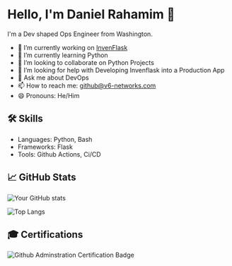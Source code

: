 # Hello, I'm Daniel Rahamim 👋

I'm a Dev shaped Ops Engineer from Washington.

- 🔭 I’m currently working on [InvenFlask](https://github.com/drahamim/invenflask)
- 🌱 I’m currently learning Python
- 👯 I’m looking to collaborate on Python Projects
- 🤔 I’m looking for help with Developing Invenflask into a Production App
- 💬 Ask me about DevOps
- 📫 How to reach me: github@v6-networks.com
- 😄 Pronouns: He/Him


## 🛠 Skills
- Languages: Python, Bash
- Frameworks: Flask
- Tools: Github Actions, Ci/CD

## 📈 GitHub Stats

![Your GitHub stats](https://github-readme-stats.vercel.app/api?username=drahamim&show_icons=true&theme=radical)

![Top Langs](https://github-readme-stats.vercel.app/api/top-langs/?username=drahamim&theme=radical)

## :mortar_board: Certifications
![Github Adminstration Certification Badge](https://images.credly.com/size/220x220/images/34880f37-8ec8-4542-a78a-73ba6647208e/image.png)
